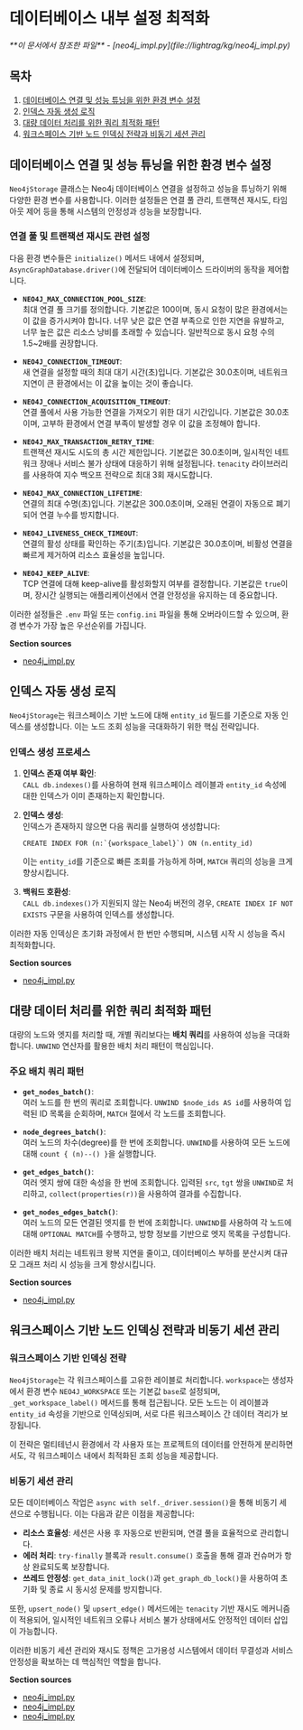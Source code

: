 # 데이터베이스 내부 설정 최적화

<cite>
**이 문서에서 참조한 파일**  
- [neo4j_impl.py](file://lightrag/kg/neo4j_impl.py)
</cite>

## 목차
1. [데이터베이스 연결 및 성능 튜닝을 위한 환경 변수 설정](#데이터베이스-연결-및-성능-튜닝을-위한-환경-변수-설정)
2. [인덱스 자동 생성 로직](#인덱스-자동-생성-로직)
3. [대량 데이터 처리를 위한 쿼리 최적화 패턴](#대량-데이터-처리를-위한-쿼리-최적화-패턴)
4. [워크스페이스 기반 노드 인덱싱 전략과 비동기 세션 관리](#워크스페이스-기반-노드-인덱싱-전략과-비동기-세션-관리)

## 데이터베이스 연결 및 성능 튜닝을 위한 환경 변수 설정

`Neo4jStorage` 클래스는 Neo4j 데이터베이스 연결을 설정하고 성능을 튜닝하기 위해 다양한 환경 변수를 사용합니다. 이러한 설정들은 연결 풀 관리, 트랜잭션 재시도, 타임아웃 제어 등을 통해 시스템의 안정성과 성능을 보장합니다.

### 연결 풀 및 트랜잭션 재시도 관련 설정

다음 환경 변수들은 `initialize()` 메서드 내에서 설정되며, `AsyncGraphDatabase.driver()`에 전달되어 데이터베이스 드라이버의 동작을 제어합니다.

- **`NEO4J_MAX_CONNECTION_POOL_SIZE`**:  
  최대 연결 풀 크기를 정의합니다. 기본값은 100이며, 동시 요청이 많은 환경에서는 이 값을 증가시켜야 합니다. 너무 낮은 값은 연결 부족으로 인한 지연을 유발하고, 너무 높은 값은 리소스 낭비를 초래할 수 있습니다. 일반적으로 동시 요청 수의 1.5~2배를 권장합니다.

- **`NEO4J_CONNECTION_TIMEOUT`**:  
  새 연결을 설정할 때의 최대 대기 시간(초)입니다. 기본값은 30.0초이며, 네트워크 지연이 큰 환경에서는 이 값을 높이는 것이 좋습니다.

- **`NEO4J_CONNECTION_ACQUISITION_TIMEOUT`**:  
  연결 풀에서 사용 가능한 연결을 가져오기 위한 대기 시간입니다. 기본값은 30.0초이며, 고부하 환경에서 연결 부족이 발생할 경우 이 값을 조정해야 합니다.

- **`NEO4J_MAX_TRANSACTION_RETRY_TIME`**:  
  트랜잭션 재시도 시도의 총 시간 제한입니다. 기본값은 30.0초이며, 일시적인 네트워크 장애나 서비스 불가 상태에 대응하기 위해 설정됩니다. `tenacity` 라이브러리를 사용하여 지수 백오프 전략으로 최대 3회 재시도합니다.

- **`NEO4J_MAX_CONNECTION_LIFETIME`**:  
  연결의 최대 수명(초)입니다. 기본값은 300.0초이며, 오래된 연결이 자동으로 폐기되어 연결 누수를 방지합니다.

- **`NEO4J_LIVENESS_CHECK_TIMEOUT`**:  
  연결의 활성 상태를 확인하는 주기(초)입니다. 기본값은 30.0초이며, 비활성 연결을 빠르게 제거하여 리소스 효율성을 높입니다.

- **`NEO4J_KEEP_ALIVE`**:  
  TCP 연결에 대해 keep-alive를 활성화할지 여부를 결정합니다. 기본값은 `true`이며, 장시간 실행되는 애플리케이션에서 연결 안정성을 유지하는 데 중요합니다.

이러한 설정들은 `.env` 파일 또는 `config.ini` 파일을 통해 오버라이드할 수 있으며, 환경 변수가 가장 높은 우선순위를 가집니다.

**Section sources**
- [neo4j_impl.py](file://lightrag/kg/neo4j_impl.py#L80-L140)

## 인덱스 자동 생성 로직

`Neo4jStorage`는 워크스페이스 기반 노드에 대해 `entity_id` 필드를 기준으로 자동 인덱스를 생성합니다. 이는 노드 조회 성능을 극대화하기 위한 핵심 전략입니다.

### 인덱스 생성 프로세스

1. **인덱스 존재 여부 확인**:  
   `CALL db.indexes()`를 사용하여 현재 워크스페이스 레이블과 `entity_id` 속성에 대한 인덱스가 이미 존재하는지 확인합니다.

2. **인덱스 생성**:  
   인덱스가 존재하지 않으면 다음 쿼리를 실행하여 생성합니다:
   ```cypher
   CREATE INDEX FOR (n:`{workspace_label}`) ON (n.entity_id)
   ```
   이는 `entity_id`를 기준으로 빠른 조회를 가능하게 하며, `MATCH` 쿼리의 성능을 크게 향상시킵니다.

3. **백워드 호환성**:  
   `CALL db.indexes()`가 지원되지 않는 Neo4j 버전의 경우, `CREATE INDEX IF NOT EXISTS` 구문을 사용하여 인덱스를 생성합니다.

이러한 자동 인덱싱은 초기화 과정에서 한 번만 수행되며, 시스템 시작 시 성능을 즉시 최적화합니다.

**Section sources**
- [neo4j_impl.py](file://lightrag/kg/neo4j_impl.py#L208-L232)

## 대량 데이터 처리를 위한 쿼리 최적화 패턴

대량의 노드와 엣지를 처리할 때, 개별 쿼리보다는 **배치 쿼리**를 사용하여 성능을 극대화합니다. `UNWIND` 연산자를 활용한 배치 처리 패턴이 핵심입니다.

### 주요 배치 쿼리 패턴

- **`get_nodes_batch()`**:  
  여러 노드를 한 번의 쿼리로 조회합니다. `UNWIND $node_ids AS id`를 사용하여 입력된 ID 목록을 순회하며, `MATCH` 절에서 각 노드를 조회합니다.

- **`node_degrees_batch()`**:  
  여러 노드의 차수(degree)를 한 번에 조회합니다. `UNWIND`를 사용하여 모든 노드에 대해 `count { (n)--() }`을 실행합니다.

- **`get_edges_batch()`**:  
  여러 엣지 쌍에 대한 속성을 한 번에 조회합니다. 입력된 `src`, `tgt` 쌍을 `UNWIND`로 처리하고, `collect(properties(r))`을 사용하여 결과를 수집합니다.

- **`get_nodes_edges_batch()`**:  
  여러 노드의 모든 연결된 엣지를 한 번에 조회합니다. `UNWIND`를 사용하여 각 노드에 대해 `OPTIONAL MATCH`를 수행하고, 방향 정보를 기반으로 엣지 목록을 구성합니다.

이러한 배치 처리는 네트워크 왕복 지연을 줄이고, 데이터베이스 부하를 분산시켜 대규모 그래프 처리 시 성능을 크게 향상시킵니다.

**Section sources**
- [neo4j_impl.py](file://lightrag/kg/neo4j_impl.py#L381-L465)

## 워크스페이스 기반 노드 인덱싱 전략과 비동기 세션 관리

### 워크스페이스 기반 인덱싱 전략

`Neo4jStorage`는 각 워크스페이스를 고유한 레이블로 처리합니다. `workspace`는 생성자에서 환경 변수 `NEO4J_WORKSPACE` 또는 기본값 `base`로 설정되며, `_get_workspace_label()` 메서드를 통해 접근됩니다. 모든 노드는 이 레이블과 `entity_id` 속성을 기반으로 인덱싱되며, 서로 다른 워크스페이스 간 데이터 격리가 보장됩니다.

이 전략은 멀티테넌시 환경에서 각 사용자 또는 프로젝트의 데이터를 안전하게 분리하면서도, 각 워크스페이스 내에서 최적화된 조회 성능을 제공합니다.

### 비동기 세션 관리

모든 데이터베이스 작업은 `async with self._driver.session()`을 통해 비동기 세션으로 수행됩니다. 이는 다음과 같은 이점을 제공합니다:

- **리소스 효율성**: 세션은 사용 후 자동으로 반환되며, 연결 풀을 효율적으로 관리합니다.
- **에러 처리**: `try-finally` 블록과 `result.consume()` 호출을 통해 결과 컨슈머가 항상 완료되도록 보장합니다.
- **쓰레드 안정성**: `get_data_init_lock()`과 `get_graph_db_lock()`을 사용하여 초기화 및 종료 시 동시성 문제를 방지합니다.

또한, `upsert_node()` 및 `upsert_edge()` 메서드에는 `tenacity` 기반 재시도 메커니즘이 적용되어, 일시적인 네트워크 오류나 서비스 불가 상태에서도 안정적인 데이터 삽입이 가능합니다.

이러한 비동기 세션 관리와 재시도 정책은 고가용성 시스템에서 데이터 무결성과 서비스 안정성을 확보하는 데 핵심적인 역할을 합니다.

**Section sources**
- [neo4j_impl.py](file://lightrag/kg/neo4j_impl.py#L47-L82)
- [neo4j_impl.py](file://lightrag/kg/neo4j_impl.py#L137-L140)
- [neo4j_impl.py](file://lightrag/kg/neo4j_impl.py#L1371-L1405)